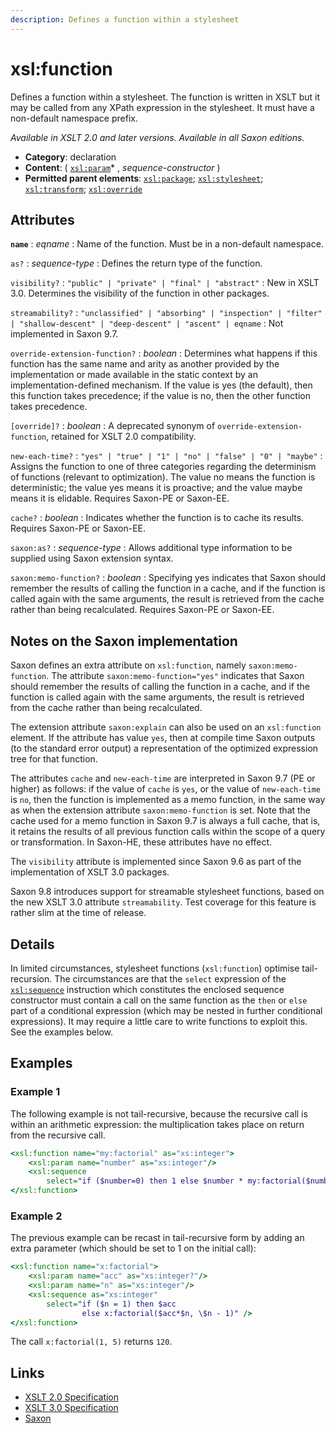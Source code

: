 ```yaml
---
description: Defines a function within a stylesheet
---
```


# xsl:function

Defines a function within a stylesheet. The function is written in XSLT but it may be called from any XPath expression in the stylesheet. It must have a non-default namespace prefix.

_Available in XSLT 2.0 and later versions. Available in all Saxon editions._

- **Category**: declaration
- **Content**: ( [`xsl:param`](xsl-param.md)\* , _sequence-constructor_ )
- **Permitted parent elements**: [`xsl:package`](xsl-package.md); [`xsl:stylesheet`](xsl-stylesheet.md); [`xsl:transform`](xsl-transform.md); [`xsl:override`](xsl-override.md)

## Attributes

**`name`**
: _eqname_
: Name of the function. Must be in a non-default namespace.

`as?`
: _sequence-type_
: Defines the return type of the function.

`visibility?`
: `"public" | "private" | "final" | "abstract"`
: New in XSLT 3.0. Determines the visibility of the function in other packages.

`streamability?`
: `"unclassified" | "absorbing" | "inspection" | "filter" | "shallow-descent" | "deep-descent" | "ascent" | eqname`
: Not implemented in Saxon 9.7.

`override-extension-function?`
: _boolean_
: Determines what happens if this function has the same name and arity as another provided by the implementation or made available in the static context by an implementation-defined mechanism. If the value is yes (the default), then this function takes precedence; if the value is no, then the other function takes precedence.

`[override]?`
: _boolean_
: A deprecated synonym of `override-extension-function`, retained for XSLT 2.0 compatibility.

`new-each-time?`
: `"yes" | "true" | "1" | "no" | "false" | "0" | "maybe"`
: Assigns the function to one of three categories regarding the determinism of functions (relevant to optimization). The value no means the function is deterministic; the value yes means it is proactive; and the value maybe means it is elidable. Requires Saxon-PE or Saxon-EE.

`cache?`
: _boolean_
: Indicates whether the function is to cache its results. Requires Saxon-PE or Saxon-EE.

`saxon:as?`
: _sequence-type_
: Allows additional type information to be supplied using Saxon extension syntax.

`saxon:memo-function?`
: _boolean_
: Specifying yes indicates that Saxon should remember the results of calling the function in a cache, and if the function is called again with the same arguments, the result is retrieved from the cache rather than being recalculated. Requires Saxon-PE or Saxon-EE.

## Notes on the Saxon implementation

Saxon defines an extra attribute on `xsl:function`, namely `saxon:memo-function`. The attribute `saxon:memo-function="yes"` indicates that Saxon should remember the results of calling the function in a cache, and if the function is called again with the same arguments, the result is retrieved from the cache rather than being recalculated.

The extension attribute `saxon:explain` can also be used on an `xsl:function` element. If the attribute has value `yes`, then at compile time Saxon outputs (to the standard error output) a representation of the optimized expression tree for that function.

The attributes `cache` and `new-each-time` are interpreted in Saxon 9.7 (PE or higher) as follows: if the value of `cache` is `yes`, or the value of `new-each-time` is `no`, then the function is implemented as a memo function, in the same way as when the extension attribute `saxon:memo-function` is set. Note that the cache used for a memo function in Saxon 9.7 is always a full cache, that is, it retains the results of all previous function calls within the scope of a query or transformation. In Saxon-HE, these attributes have no effect.

The `visibility` attribute is implemented since Saxon 9.6 as part of the implementation of XSLT 3.0 packages.

Saxon 9.8 introduces support for streamable stylesheet functions, based on the new XSLT 3.0 attribute `streamability`. Test coverage for this feature is rather slim at the time of release.

## Details

In limited circumstances, stylesheet functions (`xsl:function`) optimise tail-recursion. The circumstances are that the `select` expression of the [`xsl:sequence`](xsl-sequence.md) instruction which constitutes the enclosed sequence constructor must contain a call on the same function as the `then` or `else` part of a conditional expression (which may be nested in further conditional expressions). It may require a little care to write functions to exploit this. See the examples below.

## Examples

### Example 1

The following example is not tail-recursive, because the recursive call is within an arithmetic expression: the multiplication takes place on return from the recursive call.

```xslt
<xsl:function name="my:factorial" as="xs:integer">
    <xsl:param name="number" as="xs:integer"/>
    <xsl:sequence
        select="if ($number=0) then 1 else $number * my:factorial($number-1)"/>
</xsl:function>
```

### Example 2

The previous example can be recast in tail-recursive form by adding an extra parameter (which should be set to 1 on the initial call):

```xslt
<xsl:function name="x:factorial">
	<xsl:param name="acc" as="xs:integer?"/>
	<xsl:param name="n" as="xs:integer"/>
	<xsl:sequence as="xs:integer"
		select="if ($n = 1) then $acc
				else x:factorial($acc*$n, \$n - 1)" />
</xsl:function>
```

The call `x:factorial(1, 5)` returns `120`.

## Links

- [XSLT 2.0 Specification](http://www.w3.org/TR/xslt20/#element-function)
- [XSLT 3.0 Specification](http://www.w3.org/TR/xslt-30/#element-function)
- [Saxon](https://www.saxonica.com/html/documentation/xsl-elements/function.html)
